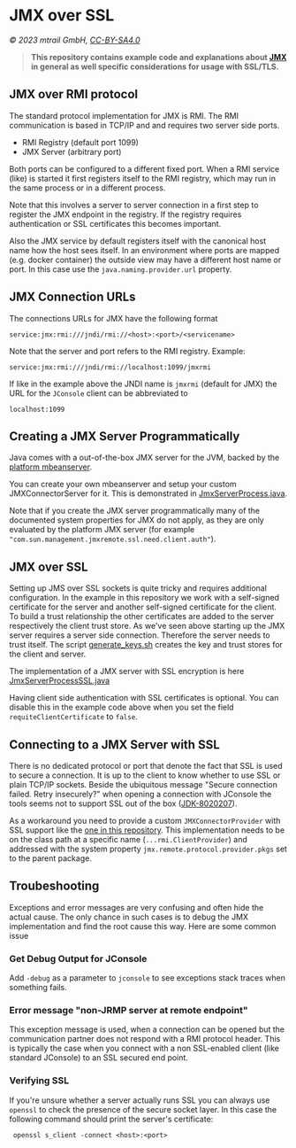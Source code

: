# JMX over SSL

_© 2023 mtrail GmbH, [CC-BY-SA4.0](LICENSE)_

> **This repository contains example code and explanations about
[JMX](https://docs.oracle.com/en/java/javase/11/management/monitoring-and-management-using-jmx-technology.html)
in general as well specific considerations for usage with SSL/TLS.**


## JMX over RMI protocol

The standard protocol implementation for JMX is RMI. The RMI communication is
based in TCP/IP and and requires two server side ports.

  * RMI Registry (default port 1099)
  * JMX Server (arbitrary port)

Both ports can be configured to a different fixed port. When a RMI service
(like) is started it first registers itself to the RMI registry, which may run
in the same process or in a different process.

Note that this involves a server to server connection in a first step to register
the JMX endpoint in the registry. If the registry requires authentication or SSL
certificates this becomes important.

Also the JMX service by default registers itself with the canonical host name
how the host sees itself. In an environment where ports are mapped (e.g. docker
container) the outside view may have a different host name or port. In this case
use the `java.naming.provider.url` property.


## JMX Connection URLs

The connections URLs for JMX have the following format

    service:jmx:rmi:///jndi/rmi://<host>:<port>/<servicename>

Note that the server and port refers to the RMI registry. Example:

    service:jmx:rmi:///jndi/rmi://localhost:1099/jmxrmi

If like in the example above the JNDI name is `jmxrmi` (default for JMX) the URL
for the `JConsole` client can be abbreviated to 

    localhost:1099


## Creating a JMX Server Programmatically

Java comes with a out-of-the-box JMX server for the JVM, backed by the
[platform mbeanserver](https://docs.oracle.com/en/java/javase/11/docs/api/java.management/java/lang/management/ManagementFactory.html#getPlatformMBeanServer()).

You can create your own mbeanserver and setup your custom JMXConnectorServer for it.
This is demonstrated in [JmxServerProcess.java](jmx-over-ssl/src/jmxoverssl/JmxServerProcess.java).

Note that if you create the JMX server programmatically many of the documented
system properties for JMX do not apply, as they are only evaluated by the platform
JMX server (for example `"com.sun.management.jmxremote.ssl.need.client.auth"`).


## JMX over SSL

Setting up JMS over SSL sockets is quite tricky and requires additional configuration.
In the example in this repository we work with a self-signed certificate for the
server and another self-signed certificate for the client. To build a trust
relationship the other certificates are added to the server respectively the client
trust store. As we've seen above starting up the JMX server requires a server side
connection. Therefore the server needs to trust itself. The script
[generate_keys.sh](generate_keys.sh) creates the key and trust stores for the
client and server.

The implementation of a JMX server with SSL encryption is here [JmxServerProcessSSL.java](jmx-over-ssl/src/jmxoverssl/JmxServerProcessSSL.java)

Having client side authentication with SSL certificates is optional. You can
disable this in the example code above when you set the field `requiteClientCertificate` to `false`.


## Connecting to a JMX Server with SSL

There is no dedicated protocol or port that denote the fact that SSL is used
to secure a connection. It is up to the client to know whether to use SSL or
plain TCP/IP sockets. Beside the ubiquitous message
"Secure connection failed. Retry insecurely?" when opening a connection with
JConsole the tools seems not to support SSL out of the box
([JDK-8020207](https://bugs.openjdk.org/browse/JDK-8020207)).

As a workaround you need to provide a custom `JMXConnectorProvider` with SSL support
like the [one in this repository](jmx-over-ssl/src/jmxoverssl/rmi/ClientProvider.java).
This implementation needs to be on the class path at a specific name (`...rmi.ClientProvider`)
and addressed with the system property `jmx.remote.protocol.provider.pkgs` set to the parent package.


## Troubeshooting

Exceptions and error messages are very confusing and often hide the actual cause.
The only chance in such cases is to debug the JMX implementation and find the
root cause this way. Here are some common issue

### Get Debug Output for JConsole

Add `-debug` as a parameter to `jconsole` to see exceptions stack traces when something
fails.

### Error message "non-JRMP server at remote endpoint"

This exception message is used, when a connection can be opened but the communication
partner does not respond with a RMI protocol header. This is typically the case
when you connect with a non SSL-enabled client (like standard JConsole) to an SSL
secured end point.

### Verifying SSL

If you're unsure whether a server actually runs SSL you can always use `openssl`
to check the presence of the secure socket layer. In this case the following
command should print the server's certificate:

     openssl s_client -connect <host>:<port>
 